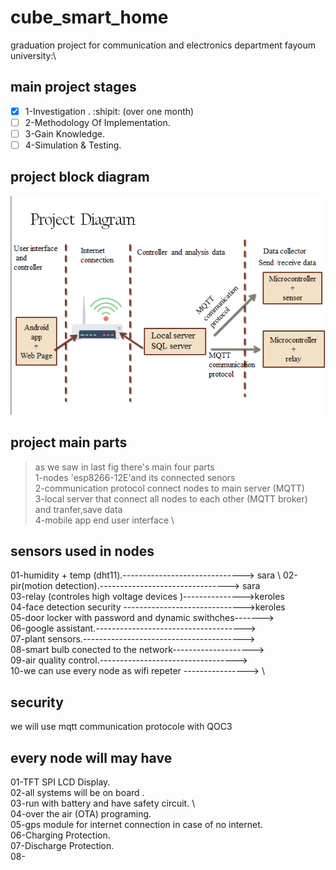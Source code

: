 # cube_smart_home
graduation project for communication and electronics department fayoum university:\
## main project stages 
- [x] 1-Investigation . :shipit:  (over one month) 
- [ ] 2-Methodology Of Implementation.
- [ ] 3-Gain Knowledge.
- [ ] 4-Simulation & Testing.

## project block diagram 
![](Screenshot.png)
## project main parts 
> as we saw in last fig there's main four parts \
1-nodes 'esp8266-12E'and its connected senors \
2-communication protocol connect nodes to main server (MQTT)\
3-local server that connect all nodes to each other (MQTT broker) and tranfer,save data \
4-mobile app end user interface  \

## sensors used in nodes 
01-humidity + temp (dht11).------------------------------> sara \ 
02-pir(motion detection).--------------------------------> sara \
03-relay (controles high voltage devices )--------------->keroles \
04-face detection security ------------------------------>keroles \
05-door locker with password and dynamic swithches-------> \
06-google assistant.-------------------------------------> \
07-plant sensors.----------------------------------------> \
08-smart bulb conected to the network--------------------> \
09-air quality control.----------------------------------> \
10-we can use every node as wifi repeter ----------------> \

## security
we will use mqtt communication protocole with QOC3

## every node will may have 
01-TFT SPI LCD Display. \
02-all systems will be on board .\
03-run with battery and have safety circuit. \  
04-over the air (OTA) programing.\
05-gps module for internet connection in case of no internet.\
06-Charging Protection.\
07-Discharge Protection.\
08-
